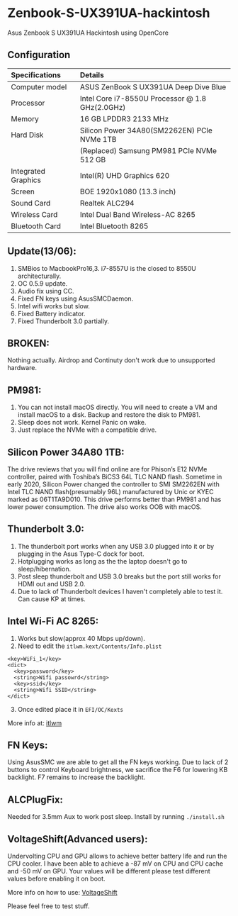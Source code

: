 # Zenbook-S-UX391UA-hackintosh
Asus Zenbook S UX391UA Hackintosh using OpenCore


## Configuration

| Specifications      | Details                                          |
| :--- | :---|
| Computer model      | ASUS ZenBook S UX391UA Deep Dive Blue            |
| Processor           | Intel Core i7-8550U Processor @ 1.8 GHz(2.0GHz)  |
| Memory              | 16 GB LPDDR3 2133 MHz                            |
| Hard Disk           | Silicon Power 34A80(SM2262EN) PCIe NVMe 1TB      |
|                     | (Replaced) Samsung PM981 PCIe NVMe 512 GB        |
| Integrated Graphics | Intel(R) UHD Graphics 620                        |
| Screen              | BOE 1920x1080 (13.3 inch)                        |
| Sound Card          | Realtek ALC294                                   |
| Wireless Card       | Intel Dual Band Wireless-AC 8265                 |
| Bluetooth Card      | Intel Bluetooth 8265                             |

## Update(13/06):
1) SMBios to MacbookPro16,3. i7-8557U is the closed to 8550U architecturally.
2) OC 0.5.9 update.
3) Audio fix using CC.
4) Fixed FN keys using AsusSMCDaemon.
5) Intel wifi works but slow.
6) Fixed Battery indicator.
7) Fixed Thunderbolt 3.0 partially.

## BROKEN:
Nothing actually. Airdrop and Continuty don't work due to unsupported hardware.

## PM981:
1) You can not install macOS directly. You will need to create a VM and install macOS to a disk. Backup and restore the disk to PM981.
2) Sleep does not work. Kernel Panic on wake.
3) Just replace the NVMe with a compatible drive.

## Silicon Power 34A80 1TB:
The drive reviews that you will find online are for Phison’s E12 NVMe controller, paired with Toshiba’s BiCS3 64L TLC NAND flash. Sometime in early 2020, Silicon Power changed the controller to SMI SM2262EN with Intel TLC NAND flash(presumably 96L) manufactured by Unic or KYEC marked as 06T1TA9D010. This drive performs better than PM981 and has lower power consumption. The drive also works OOB with macOS.

## Thunderbolt 3.0:
1) The thunderbolt port works when any USB 3.0 plugged into it or by plugging in the Asus Type-C dock for boot.
2) Hotplugging works as long as the the laptop doesn't go to sleep/hibernation.
3) Post sleep thunderbolt and USB 3.0 breaks but the port still works for HDMI out and USB 2.0.
4) Due to lack of Thunderbolt devices I haven't completely able to test it. Can cause KP at times.

## Intel Wi-Fi AC 8265:
1) Works but slow(approx 40 Mbps up/down).
2) Need to edit the `itlwm.kext/Contents/Info.plist`
```
<key>WiFi_1</key>
<dict>
  <key>password</key>
  <string>Wifi passowrd</string>
  <key>ssid</key>
  <string>Wifi SSID</string>
</dict>
```
3) Once edited place it in `EFI/OC/Kexts`

More info at: [itlwm](https://github.com/zxystd/itlwm)

## FN Keys:
Using AsusSMC we are able to get all the FN keys working. Due to lack of 2 buttons to control Keyboard brightness, we sacrifice the F6 for lowering KB backlight. F7 remains to increase the backlight.

## ALCPlugFix:
Needed for 3.5mm Aux to work post sleep. Install by running `./install.sh`

## VoltageShift(Advanced users):
Undervolting CPU and GPU allows to achieve better battery life and run the CPU cooler.
I have been able to achieve a -87 mV on CPU and CPU cache and -50 mV on GPU. Your values  will be different please test different values before enabling it on boot.

More info on how to use: [VoltageShift](https://github.com/sicreative/VoltageShift)

Please feel free to test stuff.
